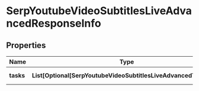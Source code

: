 # SerpYoutubeVideoSubtitlesLiveAdvancedResponseInfo


## Properties

| Name | Type | Description | Notes |
|------------ | ------------- | ------------- | -------------|
**tasks** | **List[Optional[SerpYoutubeVideoSubtitlesLiveAdvancedTaskInfo]]** | array of tasks |[optional]|